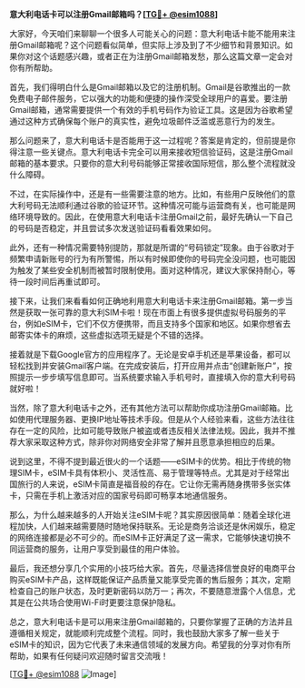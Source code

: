 **意大利电话卡可以注册Gmail邮箱吗？[[TG💪+ @esim1088](https://t.me/s/esim1088)]**

大家好，今天咱们来聊聊一个很多人可能关心的问题：意大利电话卡能不能用来注册Gmail邮箱呢？这个问题看似简单，但实际上涉及到了不少细节和背景知识。如果你对这个话题感兴趣，或者正在为注册Gmail邮箱发愁，那么这篇文章一定会对你有所帮助。

首先，我们得明白什么是Gmail邮箱以及它的注册机制。Gmail是谷歌推出的一款免费电子邮件服务，它以强大的功能和便捷的操作深受全球用户的喜爱。要注册Gmail邮箱，通常需要提供一个有效的手机号码作为验证工具。这是因为谷歌希望通过这种方式确保每个账户的真实性，避免垃圾邮件泛滥或恶意行为的发生。

那么问题来了，意大利电话卡是否能用于这一过程呢？答案是肯定的，但前提是你得注意一些关键点。意大利电话卡完全可以用来接收短信验证码，这是注册Gmail邮箱的基本要求。只要你的意大利号码能够正常接收国际短信，那么整个流程就没什么障碍。

不过，在实际操作中，还是有一些需要注意的地方。比如，有些用户反映他们的意大利号码无法顺利通过谷歌的验证环节。这种情况可能与运营商有关，也可能是网络环境导致的。因此，在使用意大利电话卡注册Gmail之前，最好先确认一下自己的号码是否稳定，并且尝试多次发送验证码看看效果如何。

此外，还有一种情况需要特别提防，那就是所谓的“号码锁定”现象。由于谷歌对于频繁申请新账号的行为有所警惕，所以有时候即使你的号码完全没问题，也可能因为触发了某些安全机制而被暂时限制使用。面对这种情况，建议大家保持耐心，等待一段时间后再重试即可。

接下来，让我们来看看如何正确地利用意大利电话卡来注册Gmail邮箱。第一步当然是获取一张可靠的意大利SIM卡啦！现在市面上有很多提供虚拟号码服务的平台，例如eSIM卡，它们不仅方便携带，而且支持多个国家和地区。如果你想省去邮寄实体卡的麻烦，这些虚拟选项无疑是个不错的选择。

接着就是下载Google官方的应用程序了。无论是安卓手机还是苹果设备，都可以轻松找到并安装Gmail客户端。在完成安装后，打开应用并点击“创建新账户”，按照提示一步步填写信息即可。当系统要求输入手机号时，直接填入你的意大利号码就好啦！

当然，除了意大利电话卡之外，还有其他方法可以帮助你成功注册Gmail邮箱。比如使用代理服务器、更换IP地址等技术手段。但是从个人经验来看，这些方法往往存在一定的风险，比如可能导致账户被盗或者违反相关法律法规。因此，我并不推荐大家采取这种方式，除非你对网络安全非常了解并且愿意承担相应的后果。

说到这里，不得不提到最近很火的一个话题——eSIM卡的优势。相比于传统的物理SIM卡，eSIM卡具有体积小、灵活性高、易于管理等特点。尤其是对于经常出国旅行的人来说，eSIM卡简直是福音般的存在。它让你无需再随身携带多张实体卡，只需在手机上激活对应的国家号码即可畅享本地通信服务。

那么，为什么越来越多的人开始关注eSIM卡呢？其实原因很简单：随着全球化进程加快，人们越来越需要随时随地保持联系。无论是商务洽谈还是休闲娱乐，稳定的网络连接都是必不可少的。而eSIM卡正好满足了这一需求，它能够快速切换不同运营商的服务，让用户享受到最佳的用户体验。

最后，我还想分享几个实用的小技巧给大家。首先，尽量选择信誉良好的电商平台购买eSIM卡产品，这样既能保证产品质量又能享受完善的售后服务；其次，定期检查自己的账户状态，及时更新密码以防万一；再次，不要随意泄露个人信息，尤其是在公共场合使用Wi-Fi时更要注意保护隐私。

总之，意大利电话卡是可以用来注册Gmail邮箱的，只要你掌握了正确的方法并且遵循相关规定，就能顺利完成整个流程。同时，我也鼓励大家多了解一些关于eSIM卡的知识，因为它代表了未来通信领域的发展方向。希望我的分享对你有所帮助，如果有任何疑问欢迎随时留言交流哦！

[[TG💪+ @esim1088](https://t.me/s/esim1088) ![Image](https://i.postimg.cc/4NQfJmqS/Snipaste-2025-05-13-00-14-12.png)]
